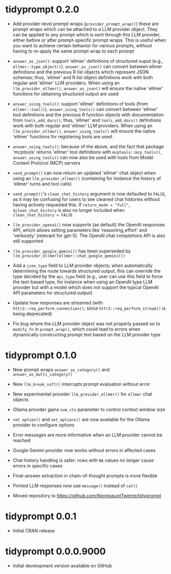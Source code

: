 # tidyprompt 0.2.0

* Add provider-level prompt wraps (`provider_prompt_wrap()`) these are prompt
wraps which can be attached to a LLM provider object. They can be applied to
any prompt which is sent through this LLM provider, either before or after
prompt-specific prompt wraps. This is useful when you want to achieve 
certain behavior for various prompts, without having to re-apply the same
prompt wrap to each prompt

* `answer_as_json()`: support 'ellmer' definitions of structured ouput
(e.g., `ellmer::type_object()`). `answer_as_json()` can convert between ellmer
definitions and the previous R list objects which represent JSON schemas; thus,
'ellmer' and R list object definitions work with both regular and 'ellmer'
LLM providers. When using an `llm_provider_ellmer()`, `answer_as_json()` will 
ensure the native 'ellmer' functions for obtaining structured output are used

* `answer_using_tools()`: support 'ellmer' definitions of tools (from 
`ellmer::tool()`). `answer_using_tools()` can convert between 'ellmer' tool
definitions and the previous R function objects with documentation from 
`tools_add_docs()`; thus, 'ellmer' and `tools_add_docs()` definitions work
with both regular and 'ellmer' LLM providers. When using an 
`llm_provider_ellmer()`, `answer_using_tools()` will ensure the native 'ellmer'
functions for registering tools are used. 

* `answer_using_tools()`: because of the above, and the fact that 
package 'mcptools' returns 'ellmer' tool definitions with 
`mcptools::mcp_tools()`, `answer_using_tools()`
can now also be used with tools from Model Context Protocol (MCP) servers

* `send_prompt()` can now return an updated 'ellmer' chat object when using an
`llm_provider_ellmer()` (containing for instance the history of 'ellmer' turns 
and tool calls)

* `send_prompt()`'s `clean_chat_history` argument is now defaulted to `FALSE`,
as it may be confusing for users to see cleaned chat histories without
having actively requested this. If `return_mode = "full"`, `$clean_chat_history`
is also no longer included when `clean_chat_history = FALSE`

* `llm_provider_openai()` now supports (as default) the OpenAI responses API,
which allows setting parameters like 'reasoning_effort' and 'verbosity' 
(relevant for gpt-5). The OpenAI chat completions API is also still supported

* `llm_provider_google_gemini()` has been superseded by
`llm_provider_ellmer(ellmer::chat_google_gemini())`

* Add a `json_type` field to LLM provider objects; when automatically
determining the route towards structured output, this can override the type 
decided by the `api_type` field (e.g., user can use this field to force the 
text-based type, for instance when using an OpenAI type LLM provider but with a 
model which does not support the typical OpenAI API parameters for structured 
output)

* Update how responses are streamed (with `httr2::req_perform_connection()`, 
since `httr2::req_perform_stream()` is being deprecated)

* Fix bug where the LLM provider object was not properly passed on to
`modify_fn` in `prompt_wrap()`, which could lead to errors when dynamically
constructing prompt text based on the LLM provider type

# tidyprompt 0.1.0

* New prompt wraps `answer_as_category()` and `answer_as_multi_category()`

* New `llm_break_soft()` interrupts prompt evaluation without error

* New experimental provider `llm_provider_ellmer()` for `ellmer` chat objects

* Ollama provider gains `num_ctx` parameter to control context window size

* `set_option()` and `set_options()` are now available for the Ollama provider
to configure options

* Error messages are more informative when an LLM provider cannot be reached

* Google Gemini provider now works without errors in affected cases

* Chat history handling is safer; rows with `NA` values no longer cause errors 
in specific cases

* Final-answer extraction in chain-of-thought prompts is more flexible

* Printed LLM responses now use `message()` instead of `cat()`

* Moved repository to https://github.com/KennispuntTwente/tidyprompt

# tidyprompt 0.0.1

* Initial CRAN release

# tidyprompt 0.0.0.9000

* Initial development version available on GitHub
